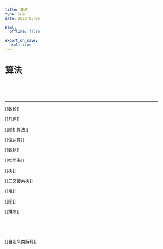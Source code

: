 ```yaml
---
title: 算法
type: 算法
date: 2022-03-06

html:
  offline: false

export_on_save:
  html: true
---
```


<!-- @import "/root.css" -->

# 算法

<br>
<br>
<br>

---

<!-- @import "数论.md" -->
<div class=none>

[[数论]]
</div>
<!-- @import "几何.md" -->
<div class=none>

[[几何]]
</div>
<!-- @import "随机算法.md" -->
<div class=none>

[[随机算法]]
</div>
<!-- @import "位运算.md" -->
<div class=none>

[[位运算]]
</div>
<!-- @import "数组.md" -->
<div class=none>

[[数组]]
</div>
<!-- @import "哈希表.md" -->
<div class=none>

[[哈希表]]
</div>
<!-- @import "树.md" -->
<div class=none>

[[树]]
</div>
<!-- @import "二叉搜索树.md" -->
<div class=none>

[[二叉搜索树]]
</div>
<!-- @import "堆.md" -->
<div class=none>

[[堆]]
</div>
<!-- @import "图.md" -->
<div class=none>

[[图]]
</div>
<!-- @import "排序.md" -->
<div class=none>

[[排序]]
</div>

<br>
<br>
<br>

<!-- @import "自定义类解释.md" -->
[[自定义类解释]]












